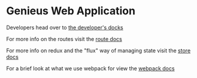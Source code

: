 # Genieus Web Application

Developers head over to [the developer's docks](docs/developers.md)

For more info on the routes visit the [route docs](docs/routes.md)

For more info on redux and the "flux" way of managing state visit the [store docs](docs/store.md)

For a brief look at what we use webpack for view the [webpack docs](docs/webpack.md)